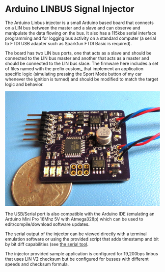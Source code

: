 Arduino LINBUS Signal Injector
==============================

The Arduino Linbus injector is a small Arduino based board that connects on a LIN bus between the master and a slave
and can observe and manipulate the data flowing on the bus. It also has a 115kbs serial interface  programming and for logging bus activity on a standard computer (a serial to FTDI USB adapter such as Sparkfun FTDI Basic is required).

The board has two LIN bus ports, one that acts as a slave and should be connected to the LIN bus master and another
 that acts as a master and should be connected to the LIN bus slace. The firmware here includes a set of files named
with the prefix custom_ that implement an application specific logic (simulating pressing the Sport Mode button of my
car whenever the ignition is turned) and should be modified to match the target logic and behavior.


![](doc/injector_001.jpg)

The USB/Serial port is also compatible with the Arduino IDE (emulating an Arduino Mini Pro 16Mhz 5V with Atmega328p) which can be used to edit/compile/download software updates. 

The serial output of the injector can be viewed directly with a terminal emulation software or using the provided script that adds timestamp and bit by bit diff capabilities (see [the serial tool](../tools/serial).

The injector provided sample application is configured for 19,200bps linbus that uses LIN V2 checksum but be configured 
for busses with different speeds and checksum formula.


